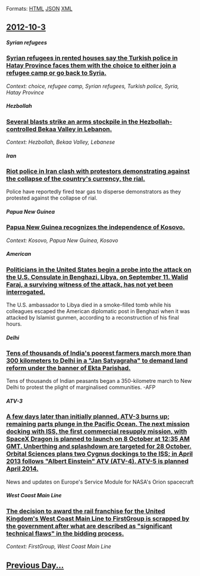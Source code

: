 
Formats: [HTML](2012/10/3/index.html)  [JSON](2012/10/3/index.json)  [XML](2012/10/3/index.xml)  

## [2012-10-3](/news/2012/10/3/index.md)

##### Syrian refugees
### [Syrian refugees in rented houses say the Turkish police in Hatay Province faces them with the choice to either join a refugee camp or go back to Syria. ](/news/2012/10/3/syrian-refugees-in-rented-houses-say-the-turkish-police-in-hatay-province-faces-them-with-the-choice-to-either-join-a-refugee-camp-or-go-bac.md)
_Context: choice, refugee camp, Syrian refugees, Turkish police, Syria, Hatay Province_

##### Hezbollah
### [Several blasts strike an arms stockpile in the Hezbollah-controlled Bekaa Valley in Lebanon. ](/news/2012/10/3/several-blasts-strike-an-arms-stockpile-in-the-hezbollah-controlled-bekaa-valley-in-lebanon.md)
_Context: Hezbollah, Bekaa Valley, Lebanese_

##### Iran
### [Riot police in Iran clash with protestors demonstrating against the collapse of the country's currency, the rial. ](/news/2012/10/3/riot-police-in-iran-clash-with-protestors-demonstrating-against-the-collapse-of-the-country-s-currency-the-rial.md)
Police have reportedly fired tear gas to disperse demonstrators as they protested against the collapse of rial.

##### Papua New Guinea
### [Papua New Guinea recognizes the independence of Kosovo. ](/news/2012/10/3/papua-new-guinea-recognizes-the-independence-of-kosovo.md)
_Context: Kosovo, Papua New Guinea, Kosovo_

##### American
### [Politicians in the United States begin a probe into the attack on the U.S. Consulate in Benghazi, Libya, on September 11. Walid Faraj, a surviving witness of the attack, has not yet been interrogated. ](/news/2012/10/3/politicians-in-the-united-states-begin-a-probe-into-the-attack-on-the-u-s-consulate-in-benghazi-libya-on-september-11-walid-faraj-a-sur.md)
The U.S. ambassador to Libya died in a smoke-filled tomb while his colleagues escaped the American diplomatic post in Benghazi when it was attacked by Islamist gunmen, according to a reconstruction of his final hours.

##### Delhi
### [Tens of thousands of India's poorest farmers march more than 300 kilometers to Delhi in a "Jan Satyagraha" to demand land reform under the banner of Ekta Parishad. ](/news/2012/10/3/tens-of-thousands-of-india-s-poorest-farmers-march-more-than-300-kilometers-to-delhi-in-a-jan-satyagraha-to-demand-land-reform-under-the-b.md)
Tens of thousands of Indian peasants began a 350-kilometre march to New Delhi to protest the plight of marginalised communities. -AFP

##### ATV-3
### [A few days later than initially planned, ATV-3 burns up; remaining parts plunge in the Pacific Ocean. The next mission docking with ISS, the first commercial resupply mission, with SpaceX Dragon is planned to launch on 8 October at 12:35 AM GMT. Unberthing and splashdown are targeted for 28 October. Orbital Sciences plans two Cygnus dockings to the ISS; in April 2013 follows "Albert Einstein" ATV (ATV-4). ATV-5 is planned April 2014. ](/news/2012/10/3/a-few-days-later-than-initially-planned-atv-3-burns-up-remaining-parts-plunge-in-the-pacific-ocean-the-next-mission-docking-with-iss-the.md)
News and updates on Europe&#039;s Service Module for NASA&#039;s Orion spacecraft

##### West Coast Main Line
### [The decision to award the rail franchise for the United Kingdom's West Coast Main Line to FirstGroup is scrapped by the government after what are described as "significant technical flaws" in the bidding process.](/news/2012/10/3/the-decision-to-award-the-rail-franchise-for-the-united-kingdom-s-west-coast-main-line-to-firstgroup-is-scrapped-by-the-government-after-wha.md)
_Context: FirstGroup, West Coast Main Line_

## [Previous Day...](/news/2012/10/2/index.md)


